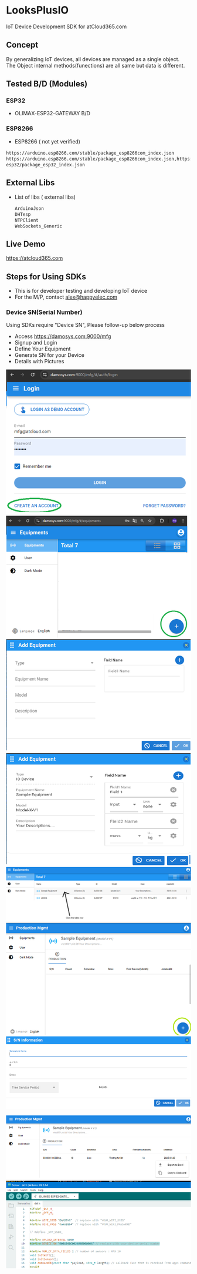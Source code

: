 # LooksPlusIO

IoT Device Development SDK for atCloud365.com

## Concept

By generalizing IoT devices, all devices are managed as a single object.<br>
The Object internal methods(funections) are all same but data is different.

## Tested B/D (Modules)

### ESP32

- OLIMAX-ESP32-GATEWAY B/D

### ESP8266

- ESP8266 ( not yet verified)

```text
https://arduino.esp8266.com/stable/package_esp8266com_index.json
https://arduino.esp8266.com/stable/package_esp8266com_index.json,https://espressif.github.io/arduino-esp32/package_esp32_index.json
```

## External Libs

- List of libs ( external libs)
  
  ```text
  ArduinoJson
  DHTesp
  NTPClient
  WebSockets_Generic
  ```

## Live Demo

https://atcloud365.com

## Steps for Using SDKs

- This is for developer testing and developing IoT device
- For the M/P, contact alex@happyelec.com

### Device SN(Serial Number)

Using SDKs require "Device SN", Please follow-up below process

- Access https://damosys.com:9000/mfg
- Signup and Login
- Define Your Equipment
- Generate SN for your Device
- Details with Pictures

![image](./images/mfg_signup.png)
![image](./images/mfg_add_equipment.png)
![image](./images/mfg_add_equipment_dlg.png)
![image](./images/mfg_add_equipment_dlg2.png)
![image](./images/mfg_list_of_equipments_table.png)
![image](./images/mfg_equipments_gen_sn.png)
![image](./images/mfg_equipments_gen_sn_confirm.png)

![image](./images/mfg_sn_export.png)
![image](./images/mfg_sn_in_sketch.png)